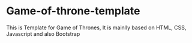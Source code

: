 # Game-of-throne-template
This is Template for Game of Thrones, It is mainlly based on HTML, CSS, Javascript and also Bootstrap
